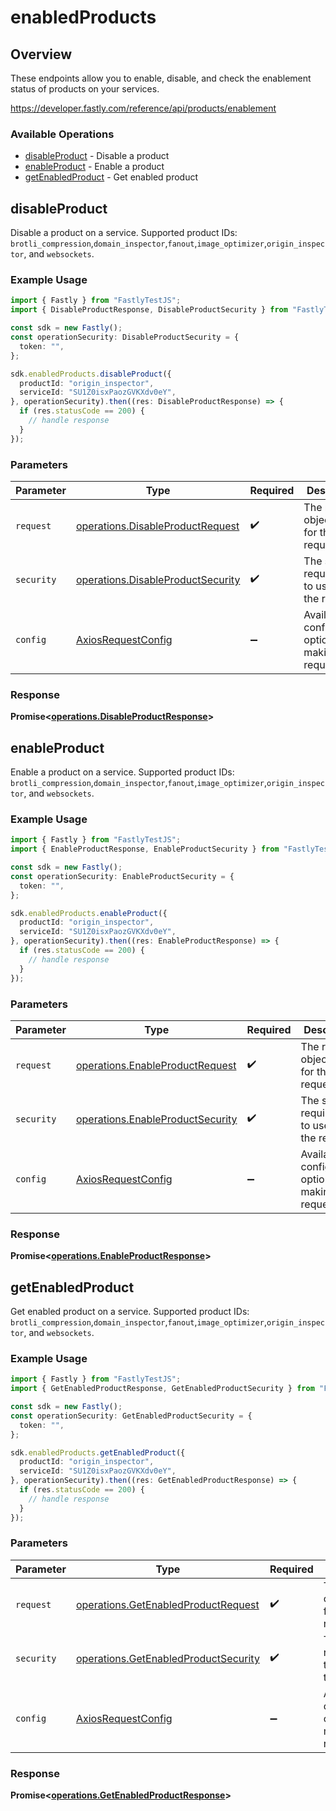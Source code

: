 # enabledProducts

## Overview

These endpoints allow you to enable, disable, and check the enablement status of products on your services.

<https://developer.fastly.com/reference/api/products/enablement>
### Available Operations

* [disableProduct](#disableproduct) - Disable a product
* [enableProduct](#enableproduct) - Enable a product
* [getEnabledProduct](#getenabledproduct) - Get enabled product

## disableProduct

Disable a product on a service. Supported product IDs: `brotli_compression`,`domain_inspector`,`fanout`,`image_optimizer`,`origin_inspector`, and `websockets`.

### Example Usage

```typescript
import { Fastly } from "FastlyTestJS";
import { DisableProductResponse, DisableProductSecurity } from "FastlyTestJS/dist/sdk/models/operations";

const sdk = new Fastly();
const operationSecurity: DisableProductSecurity = {
  token: "",
};

sdk.enabledProducts.disableProduct({
  productId: "origin_inspector",
  serviceId: "SU1Z0isxPaozGVKXdv0eY",
}, operationSecurity).then((res: DisableProductResponse) => {
  if (res.statusCode == 200) {
    // handle response
  }
});
```

### Parameters

| Parameter                                                                              | Type                                                                                   | Required                                                                               | Description                                                                            |
| -------------------------------------------------------------------------------------- | -------------------------------------------------------------------------------------- | -------------------------------------------------------------------------------------- | -------------------------------------------------------------------------------------- |
| `request`                                                                              | [operations.DisableProductRequest](../../models/operations/disableproductrequest.md)   | :heavy_check_mark:                                                                     | The request object to use for the request.                                             |
| `security`                                                                             | [operations.DisableProductSecurity](../../models/operations/disableproductsecurity.md) | :heavy_check_mark:                                                                     | The security requirements to use for the request.                                      |
| `config`                                                                               | [AxiosRequestConfig](https://axios-http.com/docs/req_config)                           | :heavy_minus_sign:                                                                     | Available config options for making requests.                                          |


### Response

**Promise<[operations.DisableProductResponse](../../models/operations/disableproductresponse.md)>**


## enableProduct

Enable a product on a service. Supported product IDs: `brotli_compression`,`domain_inspector`,`fanout`,`image_optimizer`,`origin_inspector`, and `websockets`.

### Example Usage

```typescript
import { Fastly } from "FastlyTestJS";
import { EnableProductResponse, EnableProductSecurity } from "FastlyTestJS/dist/sdk/models/operations";

const sdk = new Fastly();
const operationSecurity: EnableProductSecurity = {
  token: "",
};

sdk.enabledProducts.enableProduct({
  productId: "origin_inspector",
  serviceId: "SU1Z0isxPaozGVKXdv0eY",
}, operationSecurity).then((res: EnableProductResponse) => {
  if (res.statusCode == 200) {
    // handle response
  }
});
```

### Parameters

| Parameter                                                                            | Type                                                                                 | Required                                                                             | Description                                                                          |
| ------------------------------------------------------------------------------------ | ------------------------------------------------------------------------------------ | ------------------------------------------------------------------------------------ | ------------------------------------------------------------------------------------ |
| `request`                                                                            | [operations.EnableProductRequest](../../models/operations/enableproductrequest.md)   | :heavy_check_mark:                                                                   | The request object to use for the request.                                           |
| `security`                                                                           | [operations.EnableProductSecurity](../../models/operations/enableproductsecurity.md) | :heavy_check_mark:                                                                   | The security requirements to use for the request.                                    |
| `config`                                                                             | [AxiosRequestConfig](https://axios-http.com/docs/req_config)                         | :heavy_minus_sign:                                                                   | Available config options for making requests.                                        |


### Response

**Promise<[operations.EnableProductResponse](../../models/operations/enableproductresponse.md)>**


## getEnabledProduct

Get enabled product on a service. Supported product IDs: `brotli_compression`,`domain_inspector`,`fanout`,`image_optimizer`,`origin_inspector`, and `websockets`.

### Example Usage

```typescript
import { Fastly } from "FastlyTestJS";
import { GetEnabledProductResponse, GetEnabledProductSecurity } from "FastlyTestJS/dist/sdk/models/operations";

const sdk = new Fastly();
const operationSecurity: GetEnabledProductSecurity = {
  token: "",
};

sdk.enabledProducts.getEnabledProduct({
  productId: "origin_inspector",
  serviceId: "SU1Z0isxPaozGVKXdv0eY",
}, operationSecurity).then((res: GetEnabledProductResponse) => {
  if (res.statusCode == 200) {
    // handle response
  }
});
```

### Parameters

| Parameter                                                                                    | Type                                                                                         | Required                                                                                     | Description                                                                                  |
| -------------------------------------------------------------------------------------------- | -------------------------------------------------------------------------------------------- | -------------------------------------------------------------------------------------------- | -------------------------------------------------------------------------------------------- |
| `request`                                                                                    | [operations.GetEnabledProductRequest](../../models/operations/getenabledproductrequest.md)   | :heavy_check_mark:                                                                           | The request object to use for the request.                                                   |
| `security`                                                                                   | [operations.GetEnabledProductSecurity](../../models/operations/getenabledproductsecurity.md) | :heavy_check_mark:                                                                           | The security requirements to use for the request.                                            |
| `config`                                                                                     | [AxiosRequestConfig](https://axios-http.com/docs/req_config)                                 | :heavy_minus_sign:                                                                           | Available config options for making requests.                                                |


### Response

**Promise<[operations.GetEnabledProductResponse](../../models/operations/getenabledproductresponse.md)>**

